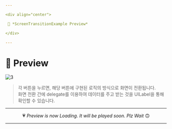 ```yaml
---

<div align="center">

 💛 *ScreenTransitionExample Preview*

</div>

---
```


# 📱 Preview
![3](https://user-images.githubusercontent.com/68846212/186477861-400738f2-dbb3-43de-a7cc-f71942a7e147.gif)
> 각 버튼을 누르면, 해당 버튼에 구현된 로직의 방식으로 화면이 전환됩니다.  
> 화면 전환 간에 delegate를 이용하여 데이터를 주고 받는 것을 UILabel을 통해 확인할 수 있습니다.  

---

<div align="center">

 💗 *Preview is now Loading. It will be played soon. Plz Wait* 🙃

</div>

---